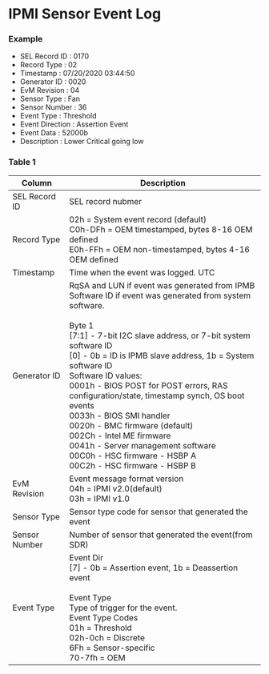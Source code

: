# IPMI Sensor Event Log

### Example
- SEL Record ID          : 0170
- Record Type           : 02
- Timestamp             : 07/20/2020 03:44:50
- Generator ID          : 0020
- EvM Revision          : 04
- Sensor Type           : Fan
- Sensor Number         : 36
- Event Type            : Threshold
- Event Direction       : Assertion Event
- Event Data            : 52000b
- Description           : Lower Critical going low

### Table 1
|Column|Description|
|------|-----------|
|SEL Record ID|SEL record nubmer|
|Record Type|02h = System event record (default) <br> C0h-DFh = OEM timestamped, bytes 8-16 OEM defined <br> E0h-FFh = OEM non-timestamped, bytes 4-16 OEM defined|
|Timestamp|Time when the event was logged. UTC|
|Generator ID|RqSA and LUN if event was generated from IPMB<br>Software ID if event was generated from system software.<br><br>Byte 1<br>[7:1] - 7-bit I2C slave address, or 7-bit system software ID<Br>[0] - 0b = ID is IPMB slave address, 1b = System software ID<br>Software ID values:<br>0001h - BIOS POST for POST errors, RAS configuration/state, timestamp synch, OS boot events<br>0033h - BIOS SMI handler<br>0020h - BMC firmware (default)<br>002Ch - Intel ME firmware<br>0041h - Server management software<br>00C0h - HSC firmware - HSBP A<br>00C2h - HSC firmware - HSBP B|
|EvM Revision|Event message format version<br>04h = IPMI v2.0(default)<br>03h = IPMI v1.0|
|Sensor Type|Sensor type code for sensor that generated the event|
|Sensor Number|Number of sensor that generated the event(from SDR)|
|Event Type|Event Dir<br>[7] - 0b = Assertion event, 1b = Deassertion event<br><br>Event Type<br>Type of trigger for the event.<br>Event Type Codes<br>01h = Threshold<br>02h-0ch = Discrete<br>6Fh = Sensor-specific<br>70-7fh = OEM|
